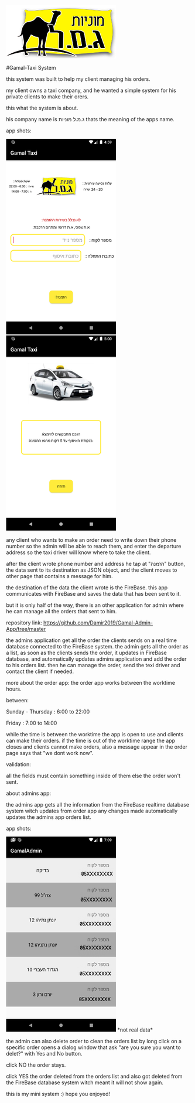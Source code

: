 <img src="Gamal_Images/gamal2.jpg" width=300>

#Gamal-Taxi System

this system was built to help my client managing his orders.

my client owns a taxi company, and he wanted a simple system for his private clients to make their orers.

this what the system is about.

his company name is ג.מ.ל מוניות thats the meaning of the apps name.

app shots:

<img src="Gamal_Images/Gamal1.png" width=300> <img src="Gamal_Images/Gamal2.png" width=300>

any client who wants to make an order need to write down their phone number so the admin will be able to reach them, and enter the departure address so the taxi driver will know where to take the client.

after the client wrote phone number and address he tap at "הזמנה" button, the data sent to its destination as JSON object, and the client moves to other page that contains a message for him.

the destination of the data the client wrote is the FireBase.
this app communicates with FireBase and saves the data that has been sent to it.

but it is only half of the way, there is an other application for admin where he can manage all the orders that sent to him.

repository link:
https://github.com/Damir2019/Gamal-Admin-App/tree/master

the admins application get all the order the clients sends on a real time database connected to the FireBase system.
the admin gets all the order as a list, as soon as the clients sends the order, it updates in FireBase database, and automatically updates admins application and add the order to his orders list.
then he can manage the order, send the texi driver and contact the client if needed.

more about the order app:
the order app works between the worktime hours.

between:

Sunday - Thursday : 6:00 to 22:00

Friday : 7:00 to 14:00

while the time is between the worktime the app is open to use and clients can make their orders.
if the time is out of the worktime range the app closes and clients cannot make orders, also a message appear in the order page says that "we dont work now".

validation:

all the fields must contain something inside of them else the order won't sent.

about admins app:

the admins app gets all the information from the FireBase realtime database system witch updates from order app
any changes made automatically updates the admins app orders list.

app shots:

<img src="Gamal_Images/adminApp.png" width=300>
*not real data* 



the admin can also delete order to clean the orders list by long click on a specific order opens a dialog window that ask "are you sure you want to delet?" with Yes and No button.

click NO the order stays.

click YES the order deleted from the orders list and also got deleted from the FireBase database system witch meant it will not show again.

this is my mini system :) hope you enjoyed!
















